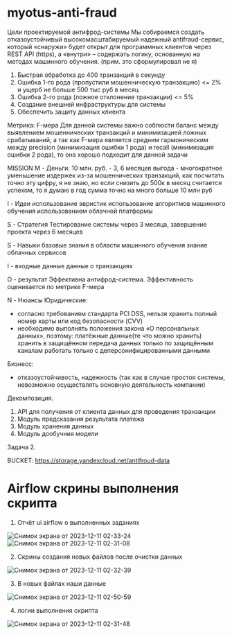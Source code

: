 # myotus-anti-fraud
Цели проектируемой антифрод-системы
Мы собираемся создать отказоустойчивый высокомасштабируемый надежный antifraud-сервис, который «снаружи» будет открыт для программных клиентов через REST API (https), а «внутри» – содержать логику, основанную на методах машинного обучения. (прим. это сформулировал не я)
1. Быстрая обработка до 400 транзакций в секунду
2. Ошибка 1-го рода (пропустили мошенническую транзакцию) <= 2% и ущерб не больше 500 тыс руб в месяц
3. Ошибка 2-го рода (ложное отклонение транзакции) <= 5%
4. Создание внешней инфраструктуры для системы
5. Обеспечить защиту данных клиента

Метрика:
F-мера
Для данной системы важно соблюсти баланс между выявлением мошеннических транзакций и минимизацией ложных срабатываний, а так как F-мера является
средним гармоническим между precision (минимизация ошибки 1 рода) и recall (минимизация ошибки 2 рода), то она хорошо подходит для данной задачи

MISSION
M - Деньги.
10 млн. руб. - 3, 6 месяцев
выгода - многократное уменьшение издержек из-за мошеннических транзакций, как посчитать точно эту цифру, я не знаю, но если снизить до 500к в месяц считается успехом, то я думаю в год сумма точно на много больше 10 млн руб

I - Идеи
использование эвристик
использование алгоритмов машинного обучения
использованием облачной платформы

S - Стратегия
Тестирование системы через 3 месяца, завершение проекта через 6 месяцев

S - Навыки
базовые знания в области машинного обучения
знание облачных сервисов

I - входные данные
данные о транзакциях

O - результат
Эффективна антифрод-система. Эффективность оценивается по метрике F-мера

N - Нюансы
Юридические:
- согласно требованиям стандарта PCI DSS, нельзя хранить полный номер карты или код безопасности (CVV)
- необходимо выполнять положения закона «О персональных данных», поэтому:
платёжные данные(те что можно хранить) хранить в защищённом
передача данных только по защищённым каналам
работать только с деперсонифицированными данными

Бизнесс:
- отказоустойчивость, надежность (так как в случае простоя системы, невозможно осуществлять основную деятельность компании)

Декомпозиция.
1. API для получения от клиента данных для проведения транзакции
2. Модуль предсказания результата платежа
3. Модуль хранения данных
4. Модуль дообучния модели

Задача 2.

BUCKET:
https://storage.yandexcloud.net/antifroud-data

# Airflow скрины выполнения скрипта
1. Отчёт ui airflow о выполненных заданиях
   
![Снимок экрана от 2023-12-11 02-33-24](https://github.com/ds-Kirill/myotus-anti-fraud/assets/73669383/3520f627-1b6a-4cd6-977d-f7514e64850f)
![Снимок экрана от 2023-12-11 02-31-08](https://github.com/ds-Kirill/myotus-anti-fraud/assets/73669383/dcc8f265-5ef6-418f-a033-fed77356c932)

2. Скрины создания новых файлов после очистки данных
   
![Снимок экрана от 2023-12-11 02-32-39](https://github.com/ds-Kirill/myotus-anti-fraud/assets/73669383/e35fbdf2-a0f5-4e57-8c91-540db3cb9da0)

3. В новых файлах наши данные

![Снимок экрана от 2023-12-11 02-50-59](https://github.com/ds-Kirill/myotus-anti-fraud/assets/73669383/77534717-9024-48c7-bbb0-0cf6710fdcec)

4. логии выполнения скрипта
   
![Снимок экрана от 2023-12-11 02-31-48](https://github.com/ds-Kirill/myotus-anti-fraud/assets/73669383/670a6fd1-1414-4372-b9f5-90d019d99682)


